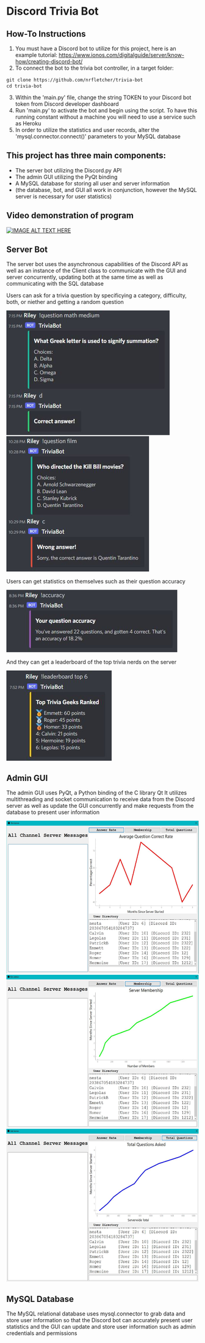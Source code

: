 # Discord Trivia Bot

## How-To Instructions
1. You must have a Discord bot to utilize for this project, here is an example tutorial: 
  https://www.ionos.com/digitalguide/server/know-how/creating-discord-bot/
3. To connect the bot to the trivia bot controller, in a target folder:
```
git clone https://github.com/nrfletcher/trivia-bot
cd trivia-bot
```
3. Within the 'main.py' file, change the string TOKEN to your Discord bot token from Discord developer dashboard
4. Run 'main.py' to activate the bot and begin using the script. To have this running constant without a machine you will need to use a service such as Heroku
5. In order to utilize the statistics and user records, alter the 'mysql.connector.connect()' parameters to your MySQL database

## This project has three main components:
* The server bot utilizing the Discord.py API
* The admin GUI utilizing the PyQt binding
* A MySQL database for storing all user and server information
* (the database, bot, and GUI all work in conjunction, however the MySQL server is necessary for user statistics)

## Video demonstration of program
[![IMAGE ALT TEXT HERE](https://img.youtube.com/vi/erW7A1jGKLw/0.jpg)](https://www.youtube.com/watch?v=erW7A1jGKLw)

## Server Bot
The server bot uses the asynchronous capabilities of the Discord API as well as an instance of the Client
class to communicate with the GUI and server concurrently, updating both at the same time as well as 
communicating with the SQL database

Users can ask for a trivia question by specificying a category, difficulty, both, or niether and getting a random question


<img src="https://github.com/nrfletcher/trivia-bot/blob/main/docs/questionright.JPG"/>
</br>
<img src="https://github.com/nrfletcher/trivia-bot/blob/main/docs/questionwrong.JPG"/>


Users can get statistics on themselves such as their question accuracy

<p>
  <img src="https://github.com/nrfletcher/trivia-bot/blob/main/docs/pyaccuracy.JPG"/>
</p>

And they can get a leaderboard of the top trivia nerds on the server

<p>
  <img src="https://github.com/nrfletcher/trivia-bot/blob/main/docs/pyleaderboard.JPG"/>
</p>

## Admin GUI
The admin GUI uses PyQt, a Python binding of the C library Qt
It utilizes multithreading and socket communication to receive data from the Discord server
as well as update the GUI concurrently and make requests from the database to present user information

<img src="https://github.com/nrfletcher/trivia-bot/blob/main/graph1.JPG" width=600 height=400/>
</br>
<img src="https://github.com/nrfletcher/trivia-bot/blob/main/graph2.JPG" width=600 height=400/>
</br>
<img src="https://github.com/nrfletcher/trivia-bot/blob/main/graph3.JPG" width=600 height=400/>

## MySQL Database
The MySQL relational database uses mysql.connector to grab data and store user information so that the
Discord bot can accurately present user statistics and the GUI can update and store user information
such as admin credentials and permissions

